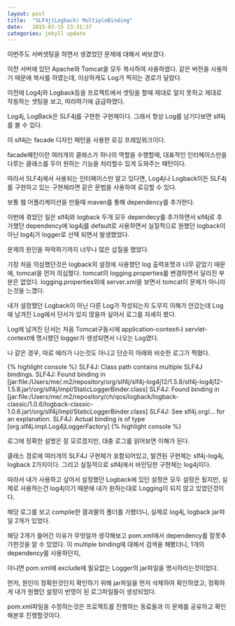 ```yaml
---
layout: post
title:  "SLF4j(Logback) MultipleBinding"
date:   2015-03-15 23:31:37
categories: jekyll update
---
```

이번주도 서버셋팅을 하면서 생겼었던 문제에 대해서 써보겠다.

이전 서버에 있던 Apache와 Tomcat을 모두 복사하여 사용하였다. 같은 버전을 사용하기 때문에 복사를 하였는데, 이상하게도 Log가 찍히는 경로가 달랐다.

이전에 Log4j와 Logback등을 프로젝트에서 셋팅을 할때 제대로 알지 못하고 제대로 작동하는 셋팅을 보고, 따라하기에 급급하였다.

Log4j, LogBack은 SLF4j를 구현한 구현체이다. 그래서 항상 Log를 남기다보면 slf4j를 볼 수 있다.

이 slf4j는 facade 디자인 패턴을 사용한 로깅 프레임워크이다.

facade패턴이란 여러개의 클래스가 하나의 역할을 수행할때, 대표적인 인터페이스만을 다루는 클래스를 두어 원하는 기능을 처리할수 있게 도와주는 패턴이다.

따라서 SLF4j에서 사용되는 인터페이스만 알고 있다면, Log4j나 Logback이든 SLF4j를 구현하고 있는 구현체라면 같은 문법을 사용하여 로깅할 수 있다.

보통 웹 어플리케이션을 만들때 maven를 통해  dependency를 추가한다.

이번에 겪었던 일은 slf4j와 logback 두개 모두 dependecy를 추가하면서 slf4j로 추가했던 dependency에 log4j를 default로 사용하면서 실질적으로 원했던 logback이 아닌 log4j가 logger로 선택 되면서 발생했었다.

문제의 원인을 파악하기까지 너무나 많은 삽질을 했었다.

가장 처음 의심했던것은 logback의 설정에 사용했던 log 출력포맷과 너무 같았기 때문에, tomcat을 먼저 의심했다. tomcat의 logging.properties를 변경하면서 달라진 부분은 없었다.
logging.properties외에 server.xml을 보면서 tomcat이 문제가 아니라는것을 느꼈다.

내가 설정했던 Logback이 아닌 다른 Log가 작성되는지 도무지 이해가 안갔는데 Log에 남겨진 Log에서 단서가 있지 않을까 싶어서 로그를 자세히 봤다.

Log에 남겨진 단서는 처음 Tomcat구동시에 application-context나 servlet-context에 명시했던 logger가 생성되면서 나오는 Log였다.

나 같은 경우, 따로 에러가 나는것도 아니고 단순히 아래와 비슷한 로그가 찍혔다.

{% highlight console %}
SLF4J: Class path contains multiple SLF4J bindings. 
SLF4J: Found binding in [jar:file:/Users/me/.m2/repository/org/slf4j/slf4j-log4j12/1.5.8/slf4j-log4j12-1.5.8.jar!/org/slf4j/impl/StaticLoggerBinder.class] 
SLF4J: Found binding in [jar:file:/Users/me/.m2/repository/ch/qos/logback/logback-classic/1.0.6/logback-classic-1.0.6.jar!/org/slf4j/impl/StaticLoggerBinder.class] 
SLF4J: See slf4j.org/… for an explanation.
SLF4J: Actual binding is of type [org.slf4j.impl.Log4jLoggerFactory]
{% highlight console	 %}

로그에 정확한 설명은 잘 모르겠지만, 대충 로그를 읽어보면 이해가 된다.

클래스 경로에 여러개의 SLF4J 구현체가 포함되어있고, 발견된 구현체는 slf4j-log4j, logback 2가지이다. 그리고 실질적으로 slf4j에서 바인딩한 구현체는 log4j이다.

따라서 내가 사용하고 싶어서 설정했던 Logback에 있던 설정은 모두 설정은 됬지만, 실제로 사용하는건 log4j이기 때문에 내가 원하는대로 Logging이 되지 않고 있었던것이다.

해당 로그를 보고 compile한 결과물의 폴더를 가봤더니, 실제로 log4j, logback jar파일 2개가 있었다.

해당 2개가 들어간 이유가 무엇일까 생각해보고 pom.xml에서 dependency를 잘못추가한것을 알 수 있었다. 이 multiple binding에 대해서 검색을 해봤더니, 1개의 dependency를 사용하던지,

아니면 pom.xml에 exclude에 필요없는 Logger의 jar파일을 명시하라는것이었다.

먼저, 원인이 정확한것인지 확인하기 위해 jar파일을 먼저 삭제하여 확인하였고, 정확하게 내가 원했던 설정이 반영이 된 로그파일들이 생성되었다.

pom.xml파일을 수정하는것은 프로젝트를 진행하는 동료들과 이 문제를 공유하고 확인해본후 진행할것이다.
